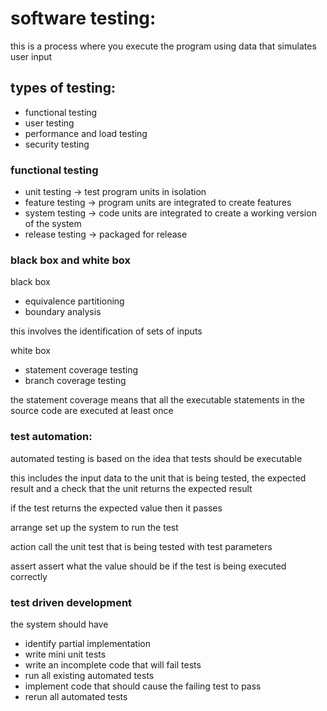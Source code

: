 # software testing:
this is a process where you execute the program using data that simulates user input

## types of testing:
- functional testing 
- user testing
- performance and load testing
- security testing

### functional testing
- unit testing -> test program units in isolation 
- feature testing -> program units are integrated to create features
- system testing -> code units are integrated to create a working version of the system 
- release testing -> packaged for release

### black box and white box
black box
- equivalence partitioning
- boundary analysis 

this involves the identification of sets of inputs 

white box
- statement coverage testing
- branch coverage testing

the statement coverage means that all the executable statements in the source code are executed at least once


### test automation:
automated testing is based on the idea that tests should be executable 

this includes the input data to the unit that is being tested, the expected result and a check that the unit returns the expected result 

if the test returns the expected value then it passes

arrange 
set up the system to run the test

action 
call the unit test that is being tested with test parameters

assert
assert what the value should be if the test is being executed correctly 

### test driven development 
the system should have 
- identify partial implementation 
- write mini unit tests
- write an incomplete code that will fail tests
- run all existing automated tests
- implement code that should cause the failing test to pass
- rerun all automated tests 

